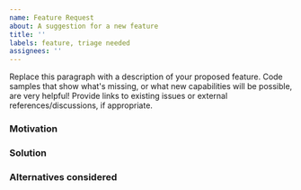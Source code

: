 ```yaml
---
name: Feature Request
about: A suggestion for a new feature
title: ''
labels: feature, triage needed
assignees: ''
---
```


<!--
Thanks for contributing to the Swift Gyb!

Before you submit your issue, please replace the paragraph
below with information about your proposed feature.

If you haven't found or started a thread on the Swift Gyb yet, consider
socializing your idea in the "Discussion"
(https://github.com/orgs/swift-library/discussions) after submitting this request.
While GitHub issues do great for tracking
purposes, the forums are far better ground for drawing attention to ideas and
gauging interest from the community.

-->

Replace this paragraph with a description of your proposed feature. Code samples that show what's missing, or what new capabilities will be possible, are very helpful! Provide links to existing issues or external references/discussions, if appropriate.

### Motivation
<!-- Describe the problem that your feature seeks to address. -->

### Solution
<!--
Describe your solution to the problem. Provide examples and describe how
they work.
-->

### Alternatives considered
<!--
Describe any alternative approaches or features that you have considered in
addressing the problem, and why you chose this approach instead.
-->

<!--
Add any other context about your feature as appropriate. For example, link out
to a discussion on the Swift forums (https://forums.swift.org).
-->
<!-- **Additional context** -->
